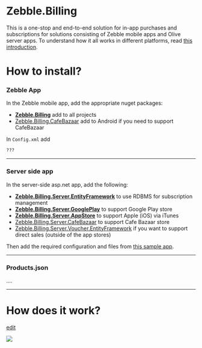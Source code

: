 # Zebble.Billing

This is a one-stop and end-to-end solution for in-app purchases and subscriptions for solutions consisting of Zebble mobile apps and Olive server apps.
To understand how it all works in different platforms, read [this introduction](https://medium.com/@jmn8718/in-app-purchases-notifications-4408c3ee88eb).

# How to install?

### Zebble App

In the Zebble mobile app, add the appropriate nuget packages:
- **[Zebble.Billing](https://www.nuget.org/packages/Zebble.Billing/)** add to all projects
- [Zebble.Billing.CafeBazaar](https://www.nuget.org/packages/Zebble.Billing.CafeBazaar/) add to Android if you need to support CafeBazaar

In `Config.xml` add

```xml
???
```

---

### Server side app

In the server-side asp.net app, add the following:

- **[Zebble.Billing.Server.EntityFramework](https://www.nuget.org/packages/Zebble.Billing.Server.EntityFramework/)** to use RDBMS for subscription management
- **[Zebble.Billing.Server.GooglePlay](https://www.nuget.org/packages/Zebble.Billing.Server.GooglePlay/)** to support Google Play store
- **[Zebble.Billing.Server.AppStore](https://www.nuget.org/packages/Zebble.Billing.Server.AppStore/)** to support Apple (iOS) via iTunes
- [Zebble.Billing.Server.CafeBazaar](https://www.nuget.org/packages/Zebble.Billing.Server.CafeBazaar/) to support Cafe Bazaar store
- [Zebble.Billing.Server.Voucher.EntityFramework](https://www.nuget.org/packages/Zebble.Billing.Server.Voucher.EntityFramework/) if you want to support direct sales (outside of the app stores)

Then add the required configuration and files from [this sample app](https://github.com/Geeksltd/Zebble.Billing/tree/master/Billing.Sample).

---

### Products.json
....


---


# How does it work?
[edit](https://app.diagrams.net/#HGeeksltd%2FZebble.Billing%2Fmaster%2FArchitecture.png)

![](https://github.com/Geeksltd/Zebble.Billing/raw/master/Architecture.png)

